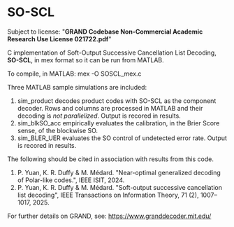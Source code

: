 # SO-SCL

Subject to license: "**GRAND Codebase Non-Commercial Academic Research Use License 021722.pdf**"

C implementation of Soft-Output Successive Cancellation List Decoding, **SO-SCL**, in mex format so it can be run from MATLAB.

To compile, in MATLAB: mex -O SOSCL_mex.c

Three MATLAB sample simulations are included:

1) sim_product decodes product codes with SO-SCL as the component decoder. Rows and columns are processed in MATLAB and their decoding is *not parallelized*. Output is recored in results.
2) sim_blkSO_acc empirically evaluates the calibration, in the Brier Score sense, of the blockwise SO.
3) sim_BLER_UER evaluates the SO control of undetected error rate.
Output is recored in results.

The following should be cited in association with results from this code.

1) P. Yuan, K. R. Duffy & M. Médard. "Near-optimal generalized decoding of Polar-like codes.", IEEE ISIT, 2024. 
2) P. Yuan, K. R. Duffy & M. Médard. "Soft-output successive cancellation list decoding", IEEE Transactions on Information Theory, 71 (2), 1007–1017, 2025.

For further details on GRAND, see: https://www.granddecoder.mit.edu/
